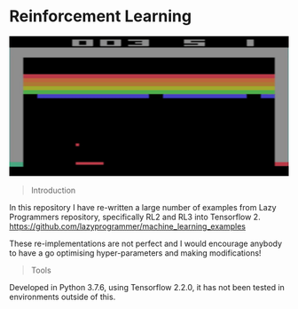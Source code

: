 # Reinforcement Learning

![A2C Breakout Demo](demo/640x320.gif)

> Introduction

In this repository I have re-written a large number of examples from
Lazy Programmers repository, specifically RL2 and RL3 into Tensorflow 2.
https://github.com/lazyprogrammer/machine_learning_examples

These re-implementations are not perfect and I would encourage anybody
to have a go optimising hyper-parameters and making modifications! 

> Tools

Developed in Python 3.7.6, using Tensorflow 2.2.0,
it has not been tested in environments outside of this.

